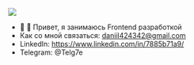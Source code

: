 

![](https://komarev.com/ghpvc/?username=Daniil360)
- 👋 👋 Привет, я занимаюсь Frontend разработкой
-  Как со мной связаться:  daniil424342@gmail.com 
-  LinkedIn:  https://www.linkedin.com/in/7885b71a9/
-  Telegram:  @Telg7e
